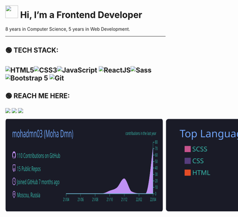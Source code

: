 # <img src="https://i.pinimg.com/originals/81/b2/54/81b254228668007668992a536ae980fd.gif" width='40' height='40' /> Hi, I’m a Frontend Developer
8 years in Computer Science, 5 years in Web Development.

-------------------------------
## 🟢 TECH STACK:
<img src="https://cdn1.iconfinder.com/data/icons/logotypes/32/badge-html-5-512.png" width='61' title='HTML5' /><img src="https://cdn1.iconfinder.com/data/icons/logotypes/32/badge-css-3-512.png" width='60' title='CSS3'  /><img src="https://cdn4.iconfinder.com/data/icons/logos-and-brands/512/187_Js_logo_logos-512.png" width='60' title='JavaScript'   /> <img src="https://cdn4.iconfinder.com/data/icons/logos-3/600/React.js_logo-512.png" width="60" title="ReactJS"><img src="https://cdn4.iconfinder.com/data/icons/logos-and-brands/512/288_Sass_logo-512.png" width='60'  title='Sass' />     <img src="https://pics.freeicons.io/uploads/icons/png/19681752361536207300-512.png" width='60' title='Bootstrap 5'   />   <img src="https://pics.freeicons.io/uploads/icons/png/9374299221540553610-512.png" width='60'  title='Git' />
-------------------------------

## 🟢 REACH ME HERE:
[<img src='https://cdn1.iconfinder.com/data/icons/logotypes/32/circle-linkedin-512.png' width='60' />](https://www.linkedin.com/in/mohadmn03/) [<img src='https://cdn2.iconfinder.com/data/icons/social-media-2285/512/1_Twitter2_colored_svg-512.png' width='60' />](http://twitter.com/mohadmn03) [<img src='https://cdn3.iconfinder.com/data/icons/2018-social-media-logotypes/1000/2018_social_media_popular_app_logo_instagram-512.png' width='60' />](https://www.instagram.com/mohadmn03/)

<div style="display: flex">
<img src="https://raw.githubusercontent.com/mohadmn03/profile-summary-cards/master/profile-summary-card-output/tokyonight/0-profile-details.svg" />
<img src="https://raw.githubusercontent.com/mohadmn03/profile-summary-cards/master/profile-summary-card-output/tokyonight/1-repos-per-language.svg" />
<img src="https://raw.githubusercontent.com/mohadmn03/profile-summary-cards/master/profile-summary-card-output/tokyonight/2-most-commit-language.svg" />
<img src="https://raw.githubusercontent.com/mohadmn03/profile-summary-cards/master/profile-summary-card-output/tokyonight/3-stats.svg" />
<img src="https://raw.githubusercontent.com/mohadmn03/profile-summary-cards/master/profile-summary-card-output/tokyonight/4-productive-time.svg" />
</div>
